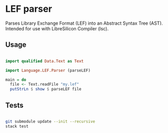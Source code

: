 # LEF parser

Parses Library Exchange Format (LEF) into an Abstract Syntax Tree (AST). Intended for use with LibreSilicon Compiler (lsc).

## Usage

```haskell

import qualified Data.Text as Text

import Language.LEF.Parser (parseLEF)

main = do
  file <- Text.readFile "my.lef"
  putStrLn $ show $ parseLEF file


```

## Tests

```bash

git submodule update --init --recursive
stack test


```
